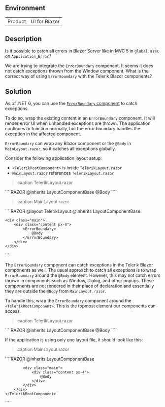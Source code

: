
## Environment

<table>
<tbody>
<tr>
<td>Product</td>
<td>UI for Blazor</td>
</tr>
</tbody>
</table>

## Description

Is it possible to catch all errors in Blazor Server like in MVC 5 in `global.asax` on `Application_Error`?

We are trying to integrate the `ErrorBoundary` component. It seems it does not catch exceptions thrown from the Window component. What is the correct way of using `ErrorBoundary` with the Telerik Blazor components?

## Solution

As of .NET 6, you can use the [`ErrorBoundary` component](https://docs.microsoft.com/en-us/aspnet/core/blazor/fundamentals/handle-errors?view=aspnetcore-6.0#error-boundaries) to catch exceptions.

To do so, wrap the existing content in an `ErrorBoundary` component. It will render error UI when unhandled exceptions are thrown. The application continues to function normally, but the error boundary handles the exception in the affected component.

`ErrorBoundary` can wrap any Blazor component or the `@Body` in `MainLayout.razor`, so it catches all exceptions globally.

Consider the following application layout setup:
* `<TelerikRootComponent>` is inside `TelerikLayout.razor`
* `MainLayout.razor` references `TelerikLayout.razor`

>caption TelerikLayout.razor

<div class="skip-repl"></div>
````RAZOR
@inherits LayoutComponentBase

<TelerikRootComponent>
    @Body
</TelerikRootComponent>
````

>caption MainLayout.razor

<div class="skip-repl"></div>
````RAZOR
@layout TelerikLayout
@inherits LayoutComponentBase

<div class="page">
    <div class="sidebar">
        <NavMenu />
    </div>

    <div class="main">
        <div class="content px-4">
            <ErrorBoundary>
                @Body
            </ErrorBoundary>
        </div>
    </div>
</div>
````

The `ErrorBoundary` component can catch exceptions in the Telerik Blazor components as well. The usual approach to catch all exceptions is to wrap `ErrorBoundary` around the `@Body` element. However, this may not catch errors thrown in components such as Window, Dialog, and other popups. These components are not rendered in their place of declaration and essentially they are outside the `@Body` from `MainLayout.razor`.

To handle this, wrap the `ErrorBoundary` component around the `<TelerikRootComponent>`. This is the topmost element our components can access.

>caption TelerikLayout.razor

<div class="skip-repl"></div>
````RAZOR
@inherits LayoutComponentBase

<ErrorBoundary>
    <TelerikRootComponent>
        @Body
    </TelerikRootComponent>
</ErrorBoundary>
````

If the application is using only one layout file, it should look like this:

>caption MainLayout.razor

<div class="skip-repl"></div>
````RAZOR
@inherits LayoutComponentBase

<ErrorBoundary>
    <TelerikRootComponent>
        <div class="page">
            <div class="sidebar">
                <NavMenu />
            </div>

            <div class="main">
                <div class="content px-4">
                    @Body
                </div>
            </div>
        </div>
    </TelerikRootComponent>
</ErrorBoundary>
````
